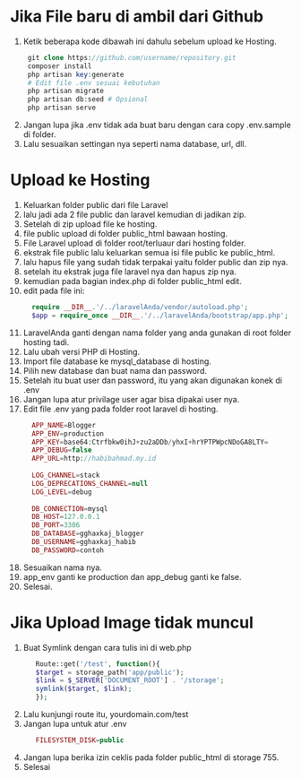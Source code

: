 # Jika File baru di ambil dari Github
1. Ketik beberapa kode dibawah ini dahulu sebelum upload ke Hosting.
   ```php
    git clone https://github.com/username/repository.git
    composer install
    php artisan key:generate
    # Edit file .env sesuai kebutuhan
    php artisan migrate
    php artisan db:seed # Opsional
    php artisan serve
   ```
2. Jangan lupa jika .env tidak ada buat baru dengan cara copy .env.sample di folder.
3. Lalu sesuaikan settingan nya seperti nama database, url, dll.

# Upload ke Hosting
1. Keluarkan folder public dari file Laravel
2. lalu jadi ada 2 file public dan laravel kemudian di jadikan zip.
3. Setelah di zip upload file ke hosting.
4. file public upload di folder public_html bawaan hosting.
5. File Laravel upload di folder root/terluaur dari hosting folder.
6. ekstrak file public lalu keluarkan semua isi file public ke public_html.
7. lalu hapus file yang sudah tidak terpakai yaitu folder public dan zip nya.
8. setelah itu ekstrak juga file laravel nya dan hapus zip nya.
9. kemudian pada bagian index.php di folder public_html edit.
10. edit pada file ini:
    ```php
      require __DIR__.'/../laravelAnda/vendor/autoload.php';
      $app = require_once __DIR__.'/../laravelAnda/bootstrap/app.php';
    ```
11. LaravelAnda ganti dengan nama folder yang anda gunakan di root folder hosting tadi.
12. Lalu ubah versi PHP di Hosting.
13. Import file database ke mysql_database di hosting.
14. Pilih new database dan buat nama dan password.
15. Setelah itu buat user dan password, itu yang akan digunakan konek di .env
16. Jangan lupa atur privilage user agar bisa dipakai user nya.
17. Edit file .env yang pada folder root laravel di hosting.
    ```php
      APP_NAME=Blogger
      APP_ENV=production
      APP_KEY=base64:Ctrfbkw0ihJ+zu2aDDb/yhxI+hrYPTPWpcNDoGA8LTY=
      APP_DEBUG=false
      APP_URL=http://habibahmad.my.id
      
      LOG_CHANNEL=stack
      LOG_DEPRECATIONS_CHANNEL=null
      LOG_LEVEL=debug
      
      DB_CONNECTION=mysql
      DB_HOST=127.0.0.1
      DB_PORT=3306
      DB_DATABASE=gghaxkaj_blogger
      DB_USERNAME=gghaxkaj_habib
      DB_PASSWORD=contoh
    ```
18. Sesuaikan nama nya.
19. app_env ganti ke production dan app_debug ganti ke false.
20. Selesai.

# Jika Upload Image tidak muncul
1. Buat Symlink dengan cara tulis ini di web.php
   ```php
      Route::get('/test', function(){
      $target = storage_path('app/public');
      $link = $_SERVER['DOCUMENT_ROOT'] . '/storage';
      symlink($target, $link);
      });
   ```
2. Lalu kunjungi route itu, yourdomain.com/test
3. Jangan lupa untuk atur .env
   ```php
      FILESYSTEM_DISK=public
   ```
4. Jangan lupa berika izin ceklis pada folder public_html di storage 755.
5. Selesai
